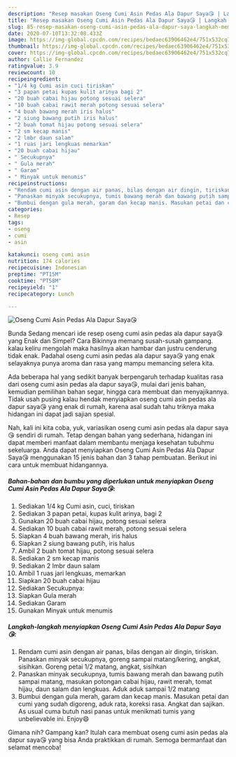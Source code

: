 ```yaml
---
description: "Resep masakan Oseng Cumi Asin Pedas Ala Dapur Saya😘 | Langkah Membuat Oseng Cumi Asin Pedas Ala Dapur Saya😘 Yang Menggugah Selera"
title: "Resep masakan Oseng Cumi Asin Pedas Ala Dapur Saya😘 | Langkah Membuat Oseng Cumi Asin Pedas Ala Dapur Saya😘 Yang Menggugah Selera"
slug: 85-resep-masakan-oseng-cumi-asin-pedas-ala-dapur-saya-langkah-membuat-oseng-cumi-asin-pedas-ala-dapur-saya-yang-menggugah-selera
date: 2020-07-10T13:32:08.433Z
image: https://img-global.cpcdn.com/recipes/bedaec63906462e4/751x532cq70/oseng-cumi-asin-pedas-ala-dapur-saya😘-foto-resep-utama.jpg
thumbnail: https://img-global.cpcdn.com/recipes/bedaec63906462e4/751x532cq70/oseng-cumi-asin-pedas-ala-dapur-saya😘-foto-resep-utama.jpg
cover: https://img-global.cpcdn.com/recipes/bedaec63906462e4/751x532cq70/oseng-cumi-asin-pedas-ala-dapur-saya😘-foto-resep-utama.jpg
author: Callie Fernandez
ratingvalue: 3.9
reviewcount: 10
recipeingredient:
- "1/4 kg Cumi asin cuci tiriskan"
- "3 papan petai kupas kulit arinya bagi 2"
- "20 buah cabai hijau potong sesuai selera"
- "10 buah cabai rawit merah potong sesuai selera"
- "4 buah bawang merah iris halus"
- "2 siung bawang putih iris halus"
- "2 buah tomat hijau potong sesuai selera"
- "2 sm kecap manis"
- "2 lmbr daun salam"
- "1 ruas jari lengkuas memarkan"
- "20 buah cabai hijau"
- " Secukupnya"
- " Gula merah"
- " Garam"
- " Minyak untuk menumis"
recipeinstructions:
- "Rendam cumi asin dengan air panas, bilas dengan air dingin, tiriskan. Panaskan minyak secukupnya, goreng sampai matang/kering, angkat, sisihkan. Goreng petai 1/2 matang, angkat, sisihkan"
- "Panaskan minyak secukupnya, tumis bawang merah dan bawang putih sampai matang, masukan potongan cabai hijau, rawit merah, tomat hijau, daun salam dan lengkuas. Aduk aduk sampai 1/2 matang"
- "Bumbui dengan gula merah, garam dan kecap manis. Masukan petai dan cumi yang sudah digoreng, aduk rata, koreksi rasa. Angkat dan sajikan. As usual cuma butuh nasi panas untuk menikmati tumis yang unbelievable ini. Enjoy😄"
categories:
- Resep
tags:
- oseng
- cumi
- asin

katakunci: oseng cumi asin 
nutrition: 174 calories
recipecuisine: Indonesian
preptime: "PT15M"
cooktime: "PT58M"
recipeyield: "1"
recipecategory: Lunch

---
```



![Oseng Cumi Asin Pedas Ala Dapur Saya😘](https://img-global.cpcdn.com/recipes/bedaec63906462e4/751x532cq70/oseng-cumi-asin-pedas-ala-dapur-saya😘-foto-resep-utama.jpg)

Bunda Sedang mencari ide resep oseng cumi asin pedas ala dapur saya😘 yang Enak dan Simpel? Cara Bikinnya memang susah-susah gampang. kalau keliru mengolah maka hasilnya akan hambar dan justru cenderung tidak enak. Padahal oseng cumi asin pedas ala dapur saya😘 yang enak selayaknya punya aroma dan rasa yang mampu memancing selera kita.

Ada beberapa hal yang sedikit banyak berpengaruh terhadap kualitas rasa dari oseng cumi asin pedas ala dapur saya😘, mulai dari jenis bahan, kemudian pemilihan bahan segar, hingga cara membuat dan menyajikannya. Tidak usah pusing kalau hendak menyiapkan oseng cumi asin pedas ala dapur saya😘 yang enak di rumah, karena asal sudah tahu triknya maka hidangan ini dapat jadi sajian spesial.




Nah, kali ini kita coba, yuk, variasikan oseng cumi asin pedas ala dapur saya😘 sendiri di rumah. Tetap dengan bahan yang sederhana, hidangan ini dapat memberi manfaat dalam membantu menjaga kesehatan tubuhmu sekeluarga. Anda dapat menyiapkan Oseng Cumi Asin Pedas Ala Dapur Saya😘 menggunakan 15 jenis bahan dan 3 tahap pembuatan. Berikut ini cara untuk membuat hidangannya.

<!--inarticleads1-->

##### Bahan-bahan dan bumbu yang diperlukan untuk menyiapkan Oseng Cumi Asin Pedas Ala Dapur Saya😘:

1. Sediakan 1/4 kg Cumi asin, cuci, tiriskan
1. Sediakan 3 papan petai, kupas kulit arinya, bagi 2
1. Gunakan 20 buah cabai hijau, potong sesuai selera
1. Sediakan 10 buah cabai rawit merah, potong sesuai selera
1. Siapkan 4 buah bawang merah, iris halus
1. Siapkan 2 siung bawang putih, iris halus
1. Ambil 2 buah tomat hijau, potong sesuai selera
1. Sediakan 2 sm kecap manis
1. Sediakan 2 lmbr daun salam
1. Ambil 1 ruas jari lengkuas, memarkan
1. Siapkan 20 buah cabai hijau
1. Sediakan  Secukupnya:
1. Siapkan  Gula merah
1. Sediakan  Garam
1. Gunakan  Minyak untuk menumis




<!--inarticleads2-->

##### Langkah-langkah menyiapkan Oseng Cumi Asin Pedas Ala Dapur Saya😘:

1. Rendam cumi asin dengan air panas, bilas dengan air dingin, tiriskan. Panaskan minyak secukupnya, goreng sampai matang/kering, angkat, sisihkan. Goreng petai 1/2 matang, angkat, sisihkan
1. Panaskan minyak secukupnya, tumis bawang merah dan bawang putih sampai matang, masukan potongan cabai hijau, rawit merah, tomat hijau, daun salam dan lengkuas. Aduk aduk sampai 1/2 matang
1. Bumbui dengan gula merah, garam dan kecap manis. Masukan petai dan cumi yang sudah digoreng, aduk rata, koreksi rasa. Angkat dan sajikan. As usual cuma butuh nasi panas untuk menikmati tumis yang unbelievable ini. Enjoy😄




Gimana nih? Gampang kan? Itulah cara membuat oseng cumi asin pedas ala dapur saya😘 yang bisa Anda praktikkan di rumah. Semoga bermanfaat dan selamat mencoba!

